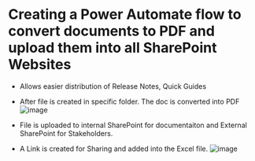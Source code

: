 # Creating a Power Automate flow to convert documents to PDF and upload them into all SharePoint Websites
- Allows easier distribution of Release Notes, Quick Guides
- After file is created in specific folder. The doc is converted into PDF
  ![image](https://github.com/user-attachments/assets/d979bb5b-ac14-4342-90b4-47b0eb8fefe8)

- File is uploaded to internal SharePoint for documentaiton and External SharePoint for Stakeholders.
- A Link is created for Sharing and added into the Excel file.
![image](https://github.com/user-attachments/assets/059e2818-4c8b-45da-a814-79801e5105b9)
